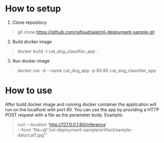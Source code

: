 # How to setup

1.  Clone repository
> git clone https://github.com/rafisudrajat/ml-deployment-sample.git
2. Build docker image
> docker build -t cat_dog_classifier_app .   
3. Run docker image
> docker run -d --name cat_dog_app -p 80:80 cat_dog_classifier_app 


# How to use

After build docker image and running docker container the application will run on the localhost with port 80. You can use the app by providing a HTTP POST request with a file as the parameter body. Example:
> curl --location 'http://127.0.0.1:80/inference' \
--form 'file=@"/ml-deployment-sample/artifact/sample-data/cat1.jpg"'